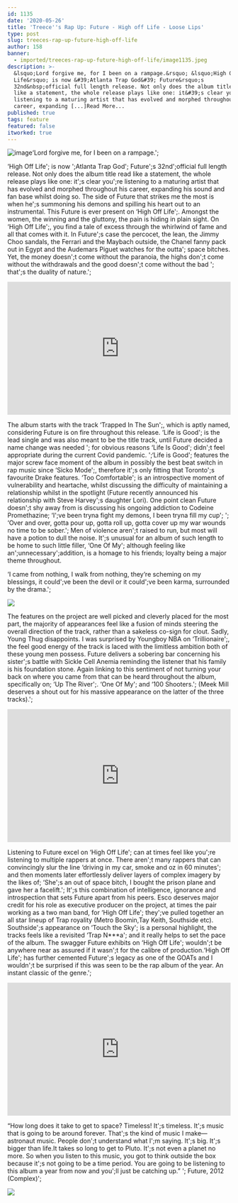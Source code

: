 ```yaml
---
id: 1135
date: '2020-05-26'
title: 'Treece''s Rap Up: Future - High off Life - Loose Lips'
type: post
slug: treeces-rap-up-future-high-off-life
author: 158
banner:
  - imported/treeces-rap-up-future-high-off-life/image1135.jpeg
description: >-
  &lsquo;Lord forgive me, for I been on a rampage.&rsquo; &lsquo;High Off
  Life&rsquo; is now &#39;Atlanta Trap God&#39; Future&rsquo;s
  32nd&nbsp;official full length release. Not only does the album title read
  like a statement, the whole release plays like one: it&#39;s clear you&#39;re
  listening to a maturing artist that has evolved and morphed throughout his
  career, expanding [...]Read More...
published: true
tags: feature
featured: false
itworked: true
---
```

![image](../imported/treeces-rap-up-future-high-off-life/image1135.jpeg)‘Lord forgive me, for I been on a rampage.';

‘High Off Life'; is now ';Atlanta Trap God'; Future';s 32nd';official full length release. Not only does the album title read like a statement, the whole release plays like one: it';s clear you';re listening to a maturing artist that has evolved and morphed throughout his career, expanding his sound and fan base whilst doing so. The side of Future that strikes me the most is when he';s summoning his demons and spilling his heart out to an instrumental. This Future is ever present on ‘High Off Life';. Amongst the women, the winning and the gluttony, the pain is hiding in plain sight. On ‘High Off Life';, you find a tale of excess through the whirlwind of fame and all that comes with it. In Future';s case the percocet, the lean, the Jimmy Choo sandals, the Ferrari and the Maybach outside, the Chanel fanny pack out in Egypt and the Audemars Piguet watches for the outta'; space bitches. Yet, the money doesn';t come without the paranoia, the highs don';t come without the withdrawals and the good doesn';t come without the bad '; that';s the duality of nature.';

<iframe width='100%' height='300' scrolling='no' frameborder='no' allow='autoplay' src='http://www.youtube.com/embed/pCIKkdIUaJI?wmode=opaque'></iframe>

The album starts with the track ‘Trapped In The Sun';, which is aptly named, considering Future is on fire throughout this release. ‘Life is Good'; is the lead single and was also meant to be the title track, until Future decided a name change was needed '; for obvious reasons ‘Life Is Good'; didn';t feel appropriate during the current Covid pandemic. ';‘Life is Good'; features the major screw face moment of the album in possibly the best beat switch in rap music since ‘Sicko Mode';, therefore it';s only fitting that Toronto';s favourite Drake features. ‘Too Comfortable'; is an introspective moment of vulnerability and heartache, whilst discussing the difficulty of maintaining a relationship whilst in the spotlight (Future recently announced his relationship with Steve Harvey';s daughter Lori). One point clean Future doesn';t shy away from is discussing his ongoing addiction to Codeine Promethazine; ‘I';ve been tryna fight my demons, I been tryna fill my cup'; '; ‘Over and over, gotta pour up, gotta roll up, gotta cover up my war wounds no time to be sober.'; Men of violence aren';t raised to run, but most will have a potion to dull the noise. It';s unusual for an album of such length to be home to such little filler, ‘One Of My'; although feeling like an';unnecessary';addition, is a homage to his friends; loyalty being a major theme throughout.

‘I came from nothing, I walk from nothing, they‘re scheming on my blessings, it could';ve been the devil or it could';ve been karma, surrounded by the drama.';

![](/wp-content/uploads/live/img/wysiwyg/5ecbaab6b8d06.jpg)

The features on the project are well picked and cleverly placed for the most part, the majority of appearances feel like a fusion of minds steering the overall direction of the track, rather than a sakeless co-sign for clout. Sadly, Young Thug disappoints. I was surprised by Youngboy NBA on ‘Trillionaire';, the feel good energy of the track is laced with the limitless ambition both of these young men possess. Future delivers a sobering bar concerning his sister';s battle with Sickle Cell Anemia reminding the listener that his family is his foundation stone. Again linking to this sentiment of not turning your back on where you came from that can be heard throughout the album, specifically on; ‘Up The River';. ‘One Of My'; and ‘100 Shooters.'; (Meek Mill deserves a shout out for his massive appearance on the latter of the three tracks).';

[](https://www.youtube.com/watch?v=kPqFxSmCPJc)<iframe width='100%' height='300' scrolling='no' frameborder='no' allow='autoplay' src='http://www.youtube.com/embed/kPqFxSmCPJc?wmode=opaque'></iframe>

Listening to Future excel on ‘High Off Life'; can at times feel like you';re listening to multiple rappers at once. There aren';t many rappers that can convincingly slur the line ‘driving in my car, smoke and oz in 60 minutes'; and then moments later effortlessly deliver layers of complex imagery by the likes of; ‘She';s an out of space bitch, I bought the prison plane and gave her a facelift.'; It';s this combination of intelligence, ignorance and introspection that sets Future apart from his peers. Esco deserves major credit for his role as executive producer on the project, at times the pair working as a two man band, for ‘High Off Life'; they';ve pulled together an all star lineup of Trap royality (Metro Boomin,Tay Keith, Southside etc). Southside';s appearance on ‘Touch the Sky'; is a personal highlight, the tracks feels like a revisited ‘Trap N\*\*\*a'; and it really helps to set the pace of the album. The swagger Future exhibits on ‘High Off Life'; wouldn';t be anywhere near as assured if it wasn';t for the calibre of production.‘High Off Life'; has further cemented Future';s legacy as one of the GOATs and I wouldn';t be surprised if this was seen to be the rap album of the year. An instant classic of the genre.';

[](https://www.youtube.com/watch?v=jffAzmczCxE)<iframe width='100%' height='300' scrolling='no' frameborder='no' allow='autoplay' src='http://www.youtube.com/embed/jffAzmczCxE?wmode=opaque'></iframe>

“How long does it take to get to space? Timeless! It';s timeless. It';s music that is going to be around forever. That';s the kind of music I make—astronaut music. People don';t understand what I';m saying. It';s big. It';s bigger than life.It takes so long to get to Pluto. It';s not even a planet no more. So when you listen to this music, you got to think outside the box because it';s not going to be a time period. You are going to be listening to this album a year from now and you';ll just be catching up.” '; Future, 2012 (Complex)';

![](/wp-content/uploads/live/img/wysiwyg/5ecbaaae924ca.jpg)
